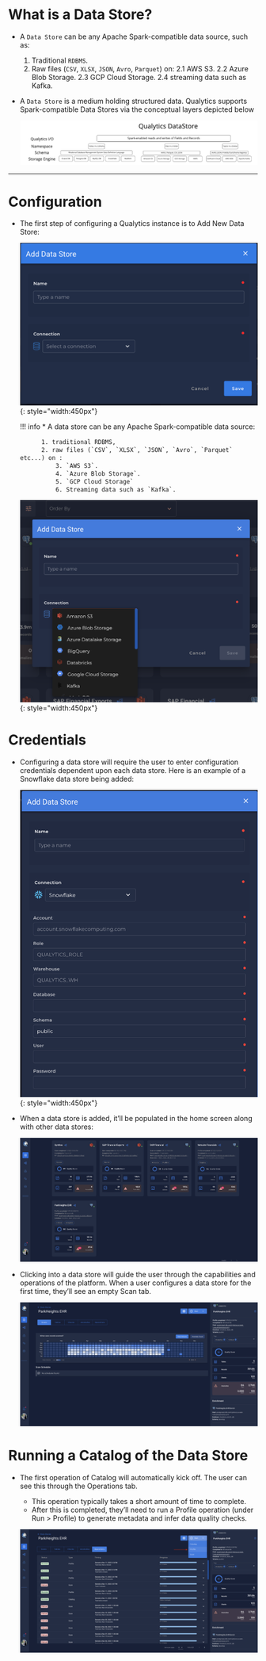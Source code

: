 # What is a Data Store?

* A `Data Store` can be any Apache Spark-compatible data source, such as:
    1. Traditional `RDBMS`.
    2. Raw files (`CSV`, `XLSX`, `JSON`, `Avro`, `Parquet`) on:
        2.1 AWS S3.
        2.2 Azure Blob Storage.
        2.3 GCP Cloud Storage.
        2.4 streaming data such as Kafka.
*  A `Data Store` is a medium holding structured data. Qualytics supports Spark-compatible Data Stores via the conceptual layers depicted below

    ![Screenshot](../assets/datastores/what-is/qualytics-architecture.png)

---
# Configuration


* The first step of configuring a Qualytics instance is to Add New Data Store:

    ![Screenshot](../assets/datastores/what-is/add-new-data-store.png){: style="width:450px"}

    !!! info
        * A data store can be any Apache Spark-compatible data source:

            1. traditional RDBMS,
            2. raw files (`CSV`, `XLSX`, `JSON`, `Avro`, `Parquet` etc...) on :
                3. `AWS S3`.
                4. `Azure Blob Storage`.
                5. `GCP Cloud Storage`
                6. Streaming data such as `Kafka`.

    ![Screenshot](../assets/datastores/what-is/listing-data-stores.png){: style="width:450px"}



# Credentials
* Configuring a data store will require the user to enter configuration credentials dependent upon each data store. Here is an example of a Snowflake data store being added:


    ![Screenshot](../assets/datastores/what-is/add-snowflake-data-store.png){: style="width:450px"}

* When a data store is added, it’ll be populated in the home screen along with other data stores:

    ![Screenshot](../assets/datastores/what-is/show-all-created-data-stores.png)


* Clicking into a data store will guide the user through the capabilities and operations of the platform.
When a user configures a data store for the first time, they’ll see an empty Scan tab.

    ![Screenshot](../assets/datastores/what-is/specific-data-store.png)


# Running a Catalog of the Data Store
* The first operation of Catalog will automatically kick off. The user can see this through the Operations tab.
    * This operation typically takes a short amount of time to complete.
    * After this is completed, they’ll need to run a Profile operation (under Run > Profile) to generate metadata and infer data quality checks.

    ![Screenshot](../assets/datastores/what-is/running-profile.png)
